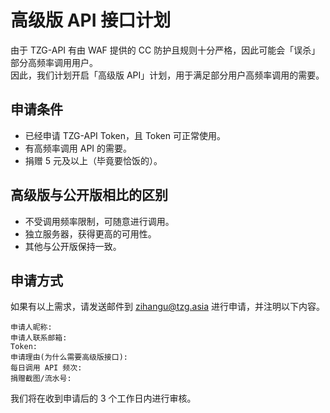 # 高级版 API 接口计划
由于 TZG-API 有由 WAF 提供的 CC 防护且规则十分严格，因此可能会「误杀」部分高频率调用用户。   
因此，我们计划开启「高级版 API」计划，用于满足部分用户高频率调用的需要。
## 申请条件
* 已经申请 TZG-API Token，且 Token 可正常使用。
* 有高频率调用 API 的需要。
* 捐赠 5 元及以上（毕竟要恰饭的）。

## 高级版与公开版相比的区别
* 不受调用频率限制，可随意进行调用。
* 独立服务器，获得更高的可用性。
* 其他与公开版保持一致。

## 申请方式
如果有以上需求，请发送邮件到 [zihangu@tzg.asia](mailto:zihangu@tzg.asia) 进行申请，并注明以下内容。
```
申请人昵称:
申请人联系邮箱:
Token:
申请理由(为什么需要高级版接口):
每日调用 API 频次:
捐赠截图/流水号:
```
我们将在收到申请后的 3 个工作日内进行审核。   
